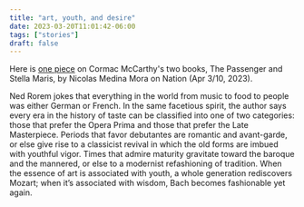```yaml
---
title: "art, youth, and desire"
date: 2023-03-20T11:01:42-06:00
tags: ["stories"]
draft: false
---
```


Here is [one piece](https://archive.is/jlfIa#selection-1061.495-1061.511) on Cormac McCarthy's two books, The Passenger and Stella Maris, by Nicolas Medina Mora on Nation (Apr 3/10, 2023).

Ned Rorem jokes that everything in the world from music to food to people was either German or French. In the same facetious spirit, the author says every era in the history of taste can be classified into one of two categories: those that prefer the Opera Prima and those that prefer the Late Masterpiece. Periods that favor debutantes are romantic and avant-garde, or else give rise to a classicist revival in which the old forms are imbued with youthful vigor. Times that admire maturity gravitate toward the baroque and the mannered, or else to a modernist refashioning of tradition. When the essence of art is associated with youth, a whole generation rediscovers Mozart; when it’s associated with wisdom, Bach becomes fashionable yet again.

